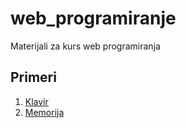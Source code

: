 # web_programiranje
Materijali za kurs web programiranja

## Primeri
1. [Klavir](/klavir/index.html)
2. [Memorija](/memorija/index.html)